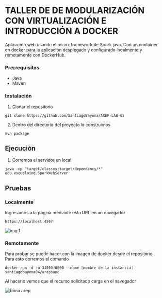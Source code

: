 # TALLER DE DE MODULARIZACIÓN CON VIRTUALIZACIÓN E INTRODUCCIÓN A DOCKER

Aplicación web usando el micro-framework de Spark java. Con un container en docker para la aplicación desplegado y configurado localmente y remotamente con DockerHub.

### Prerrequisitos
- Java
- Maven

### Instalación

1. Clonar el repositorio

```
git clone https://github.com/SantiagoBayona/AREP-LAB-05
```

2. Dentro del directorio del proyecto lo construimos

```
mvn package
```

## Ejecución

1. Corremos el servidor en local

```
java -cp "target/classes;target/dependency/*" edu.escuelaing.SparkWebServer
```
## Pruebas

### Localmente

Ingresamos a la página mediante esta URL en un navegador

```
https://localhost:4567
```

![img 1](https://github.com/SantiagoBayona/AREP-LAB-05/assets/64861204/94e37520-7ca6-4e17-a370-858bf942c866)

### Remotamente

Para probar se puede hacer con la imagen de docker desde el repositorio. Para esto corremos el comando

```
docker run -d -p 34000:6000 --name [nombre de la instancia] santiagobayona04/arepbono
```

Al hacerlo vemos que el recurso solicitado carga en el navegador

![bono arep](https://github.com/SantiagoBayona/Bono-AREP/assets/64861204/d498f832-07db-4b2f-9b78-7df81dece4ad)
